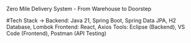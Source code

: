 Zero Mile Delivery System - From Warehouse to Doorstep

#Tech Stack -> 
  Backend: Java 21, Spring Boot, Spring Data JPA, H2 Database, Lombok
  Frontend: React, Axios
  Tools: Eclipse (Backend), VS Code (Frontend), Postman (API Testing)
  
